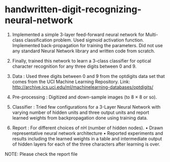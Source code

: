 # handwritten-digit-recognizing-neural-network

1. Implemented a simple 3-layer feed-forward neural network for Multi-class classification
problem. Used sigmoid activation function. Implemented back-propagation for training
the parameters. Did not use any standard Neural Network library and
written code from scratch.

2. Finally, trained this network to learn a 3-class classifier for optical character recognition
for any three digits between 0 and 9.
3. Data : Used three digits between 0 and 9 from the optdigits data set that comes from
the UCI Machine Learning Repository. Link: http://archive.ics.uci.edu/ml/machinelearning-databases/optdigits/
4. Pre-processing : Digitized and down-sample images (to 8 × 8 or so).
5. Classifier : Tried few configurations for a 3-Layer Neural Network with varying number of hidden units and three output units and report learned weights from backpropagation done using training data.
6. Report : For different choices of nH (number of hidden nodes).
• Drawn representative neural network architecture
• Reported experiments and results including the learned weights in a
table and intermediate output of hidden layers for each of the three characters
after learning is over.

NOTE: Please check the report file
